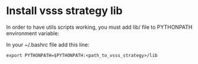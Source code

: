 # Install vsss strategy lib

In order to have utils scripts working, you must add lib/ file to PYTHONPATH 
environment variable:

In your ~/.bashrc file add this line:

    export PYTHONPATH=$PYTHONPATH:<path_to_vsss_strategy>/lib
